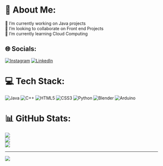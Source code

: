 # 💫 About Me:
🔭 I’m currently working on Java projects<br>👯 I’m looking to collaborate on Front end Projects<br>🌱 I’m currently learning Cloud Computing


## 🌐 Socials:
[![Instagram](https://img.shields.io/badge/Instagram-%23E4405F.svg?logo=Instagram&logoColor=white)](https://instagram.com/leykunbi12) [![LinkedIn](https://img.shields.io/badge/LinkedIn-%230077B5.svg?logo=linkedin&logoColor=white)](https://linkedin.com/in/leykun-birhanu-ab65051a7) 

# 💻 Tech Stack:
![Java](https://img.shields.io/badge/java-%23ED8B00.svg?style=for-the-badge&logo=openjdk&logoColor=white) ![C++](https://img.shields.io/badge/c++-%2300599C.svg?style=for-the-badge&logo=c%2B%2B&logoColor=white) ![HTML5](https://img.shields.io/badge/html5-%23E34F26.svg?style=for-the-badge&logo=html5&logoColor=white) ![CSS3](https://img.shields.io/badge/css3-%231572B6.svg?style=for-the-badge&logo=css3&logoColor=white) ![Python](https://img.shields.io/badge/python-3670A0?style=for-the-badge&logo=python&logoColor=ffdd54) ![Blender](https://img.shields.io/badge/blender-%23F5792A.svg?style=for-the-badge&logo=blender&logoColor=white) ![Arduino](https://img.shields.io/badge/-Arduino-00979D?style=for-the-badge&logo=Arduino&logoColor=white)
# 📊 GitHub Stats:
![](https://github-readme-stats.vercel.app/api?username=Ley-code&theme=monokai&hide_border=false&include_all_commits=false&count_private=false)<br/>
![](https://github-readme-streak-stats.herokuapp.com/?user=Ley-code&theme=monokai&hide_border=false)<br/>
![](https://github-readme-stats.vercel.app/api/top-langs/?username=Ley-code&theme=monokai&hide_border=false&include_all_commits=false&count_private=false&layout=compact)

---
[![](https://visitcount.itsvg.in/api?id=Ley-code&icon=0&color=0)](https://visitcount.itsvg.in)

<!-- Proudly created with GPRM ( https://gprm.itsvg.in ) -->
